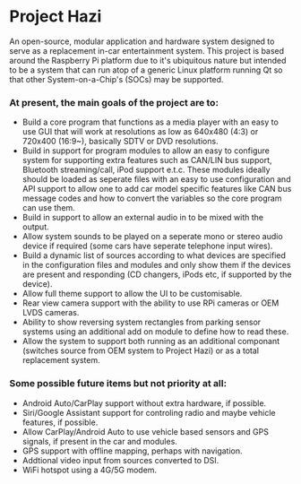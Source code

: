 # Project Hazi
An open-source, modular application and hardware system designed to serve as a replacement in-car entertainment system. This project is based around the Raspberry Pi platform due to it's ubiquitous nature but intended to be a system that can run atop of a generic Linux platform running Qt so that other System-on-a-Chip's (SOCs) may be supported.

### At present, the main goals of the project are to:
 - Build a core program that functions as a media player with an easy to use GUI that will work at resolutions as low as 640x480 (4:3) or 720x400 (16:9~), basically SDTV or DVD resolutions.
 - Build in support for program modules to allow an easy to configure system for supporting extra features such as CAN/LIN bus support, Bluetooth streaming/call, iPod support e.t.c. These modules ideally should be loaded as seperate files with an easy to use configuration and API support to allow one to add car model specific features like CAN bus message codes and how to convert the variables so the core program can use them.
 - Build in support to allow an external audio in to be mixed with the output.
 - Allow system sounds to be played on a seperate mono or stereo audio device if required (some cars have seperate telephone input wires).
 - Build a dynamic list of sources according to what devices are specified in the configuration files and modules and only show them if the devices are present and responding (CD changers, iPods etc, if supported by the device).
 - Allow full theme support to allow the UI to be customisable.
 - Rear view camera support with the ability to use RPi cameras or OEM LVDS cameras.
 - Ability to show reversing system rectangles from parking sensor systems using an additional add on module to define how to read these.
 - Allow the system to support both running as an additional componant (switches source from OEM system to Project Hazi) or as a total replacement system.
 
### Some possible future items but not priority at all:
 -	Android Auto/CarPlay support without extra hardware, if possible.
 -	Siri/Google Assistant support for controling radio and maybe vehicle features, if possible.
 -	Allow CarPlay/Android Auto to use vehicle based sensors and GPS signals, if present in the car and modules.
 -	GPS support with offline mapping, perhaps with navigation.
 -	Addtional video input from sources converted to DSI.
 -	WiFi hotspot using a 4G/5G modem.
